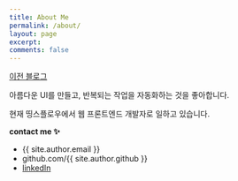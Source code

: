 ```yaml
---
title: About Me
permalink: /about/
layout: page
excerpt:
comments: false
---
```


[이전 블로그](https://euncoding.tistory.com/)

아름다운 UI를 만들고, 반복되는 작업을 자동화하는 것을 좋아합니다.

현재 띵스플로우에서 웹 프론트엔드 개발자로 일하고 있습니다.

**contact me ✨**

- {{ site.author.email }}
- github.com/{{ site.author.github }}
- [linkedIn](https://www.linkedin.com/in/eunbin-kim-b1584822b)
